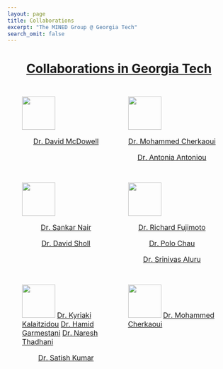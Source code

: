 ```yaml
---
layout: page
title: Collaborations
excerpt: "The MINED Group @ Georgia Tech"
search_omit: false
---
```



<h1 align="center"><u>Collaborations in Georgia Tech</u></h1>

<table style="border-collapse:separate;border-spacing: 25px">
    <col style="width:50%">
    <col style="width:50%">
	<tr>
		<td valign="top">
			<a href="http://materials.gatech.edu"><img src="/mined-gatech.github.io/images/collaborators/IMAT-logo.PNG" style="height:75px"></a>
			<p align="center"><a href="http://www.mse.gatech.edu/faculty/mcdowell">Dr. David McDowell</a></p>
		</td>
		<td valign="top">
			<a href="http://www.me.gatech.edu/"><img src="/mined-gatech.github.io/images/collaborators/ME-logo.PNG" style="height:75px"></a>
			<p align="center"><a href="http://www.me.gatech.edu/faculty/cherkaoui">Dr. Mohammed Cherkaoui</a></p>
			<p align="center"><a href="http://www.me.gatech.edu/faculty/antoniou">Dr. Antonia Antoniou</a></p>
		</td>
	</tr>
	<tr>
		<td valign="top">
			<a href="http://www.chbe.gatech.edu/"><img src="/mined-gatech.github.io/images/collaborators/chbe-logo.PNG" style="height:75px"></a>
			<p align="center"><a href="http://www.chbe.gatech.edu/faculty/nair">Dr. Sankar Nair</a></p>
			<p align="center"><a href="http://www.chbe.gatech.edu/faculty/sholl">Dr. David Sholl</a></p>		
		</td>
		<td valign="top">
			<a href="http://www.cse.gatech.edu/"><img src="/mined-gatech.github.io/images/collaborators/CSE-logo.PNG" style="height:75px"></a>
			<p align="center"><a href="http://www.cse.gatech.edu/people/richard-fujimoto">Dr. Richard Fujimoto</a></p>	
			<p align="center"><a href="http://www.cse.gatech.edu/people/polo-chau">Dr. Polo Chau</a></p>	
			<p align="center"><a href="http://www.cse.gatech.edu/people/srinivas-aluru">Dr. Srinivas Aluru</a></p>	
		</td>
	</tr>
	<tr>
		<td valign="top">
			<a href="http://materials.gatech.edu"><img src="/mined-gatech.github.io/images/collaborators/IMAT-logo.PNG" style="height:75px"></a>
			<a href="http://www.mse.gatech.edu/faculty/mcdowell">Dr. Kyriaki Kalaitzidou</a>
			<a href="http://www.mse.gatech.edu/faculty/mcdowell">Dr. Hamid Garmestani</a>
			<a href="http://www.mse.gatech.edu/faculty/mcdowell">Dr. Naresh Thadhani</a>
			<p align="center"><a href="http://www.chbe.gatech.edu/faculty/nair">Dr. Satish Kumar</a></p>
		</td>
		<td valign="top">
			<a href="http://materials.gatech.edu"><img src="/mined-gatech.github.io/images/collaborators/IMAT-logo.PNG" style="height:75px"></a>
			<a href="http://www.me.gatech.edu/faculty/cherkaoui">Dr. Mohammed Cherkaoui</a>
		</td>
	</tr>
</table>